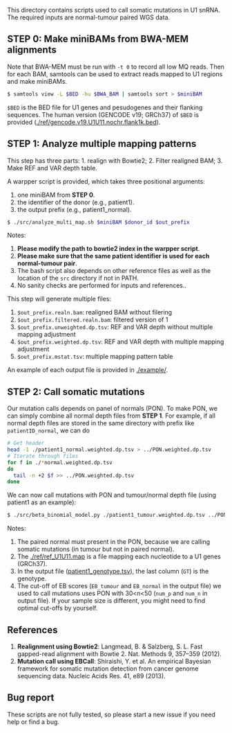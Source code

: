 This directory contains scripts used to call somatic mutations in U1 snRNA. The required inputs are normal-tumour paired WGS data.

## STEP 0: Make miniBAMs from BWA-MEM alignments
Note that BWA-MEM must be run with `-t 0` to record all low MQ reads. Then for each BAM,
samtools can be used to extract reads mapped to U1 regions and make miniBAMs.
```bash
$ samtools view -L $BED -hu $BWA_BAM | samtools sort > $miniBAM
```
`$BED` is the BED file for U1 genes and pesudogenes and their flanking sequences. The human version (GENCODE v19; GRCh37) of `$BED` is provided ([./ref/gencode.v19.U1U11.nochr.flank1k.bed](./ref/gencode.v19.U1U11.nochr.flank1k.bed)).

## STEP 1: Analyze multiple mapping patterns
This step has three parts: 1. realign with Bowtie2; 2. Filter realigned BAM; 3. Make REF and VAR depth table.

A warpper script is provided, which takes three positional arguments:
1. one miniBAM from **STEP 0**.
2. the identifier of the donor (e.g., patient1).
3. the output prefix (e.g., patient1_normal).
```bash
$ ./src/analyze_multi_map.sh $miniBAM $donor_id $out_prefix
```
Notes:
1. **Please modify the path to bowtie2 index in the warpper script**.
2. **Please make sure that the same patient identifier is used for each normal-tumour pair**.
3. The bash script also depends on other reference files as well as the location of the `src` directory if not in PATH.
4. No sanity checks are performed for inputs and references..

This step will generate multiple files:
1. `$out_prefix.realn.bam`: realigned BAM without filering
2. `$out_prefix.filtered.realn.bam`: filtered version of 1
3. `$out_prefix.unweighted.dp.tsv`: REF and VAR depth without multiple mapping adjustment
4. `$out_prefix.weighted.dp.tsv`: REF and VAR depth with multiple mapping adjustment
5. `$out_prefix.mstat.tsv`: multiple mapping pattern table

An example of each output file is provided in [./example/](./example/).

## STEP 2: Call somatic mutations
Our mutation calls depends on panel of normals (PON).
To make PON, we can simply combine all normal depth files from **STEP 1**.
For example, if all normal depth files are stored in the same directory with prefix like `patientID_normal`, we can do
```bash
# Get header
head -1 ./patient1_normal.weighted.dp.tsv > ../PON.weighted.dp.tsv
# Iterate through files
for f in ./*normal.weighted.dp.tsv
do
  tail -n +2 $f >> ../PON.weighted.dp.tsv
done
```
We can now call mutations with PON and tumour/normal depth file (using patient1 as an example):
```bash
$ ./src/beta_binomial_model.py ./patient1_tumour.weighted.dp.tsv ../PON.weighted.dp.tsv ./ref/ref_U1U11.map patient1_genotype.tsv
```
Notes:
1. The paired normal must present in the PON, because we are calling somatic mutations (in tumour but not in paired normal).
2. The [./ref/ref_U1U11.map](./ref/ref_U1U11.map) is a file mapping each nucleotide to a U1 genes (GRCh37).
3. In the output file ([patient1_genotype.tsv](./example/patient1_genotype.tsv)), the last column (`GT`) is the genotype.
4. The cut-off of EB scores (`EB_tumour` and `EB_normal` in the output file)
we used to call mutations uses PON with 30<n<50 (`num_p` and `num_n` in output file). If your sample size is different, you might need to find optimal cut-offs by yourself.  

## References
1. **Realignment using Bowtie2**: Langmead, B. & Salzberg, S. L. Fast gapped-read alignment with Bowtie 2. Nat. Methods 9, 357–359 (2012).
2. **Mutation call using EBCall**: Shiraishi, Y. et al. An empirical Bayesian framework for somatic mutation detection from cancer genome sequencing data. Nucleic Acids Res. 41, e89 (2013).

## Bug report
These scripts are not fully tested, so please start a new issue if you need help or find a bug.
